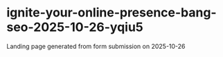# ignite-your-online-presence-bang-seo-2025-10-26-yqiu5
Landing page generated from form submission on 2025-10-26
